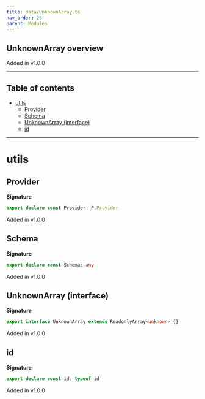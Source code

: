 ```yaml
---
title: data/UnknownArray.ts
nav_order: 25
parent: Modules
---
```


## UnknownArray overview

Added in v1.0.0

---

<h2 class="text-delta">Table of contents</h2>

- [utils](#utils)
  - [Provider](#provider)
  - [Schema](#schema)
  - [UnknownArray (interface)](#unknownarray-interface)
  - [id](#id)

---

# utils

## Provider

**Signature**

```ts
export declare const Provider: P.Provider
```

Added in v1.0.0

## Schema

**Signature**

```ts
export declare const Schema: any
```

Added in v1.0.0

## UnknownArray (interface)

**Signature**

```ts
export interface UnknownArray extends ReadonlyArray<unknown> {}
```

Added in v1.0.0

## id

**Signature**

```ts
export declare const id: typeof id
```

Added in v1.0.0
